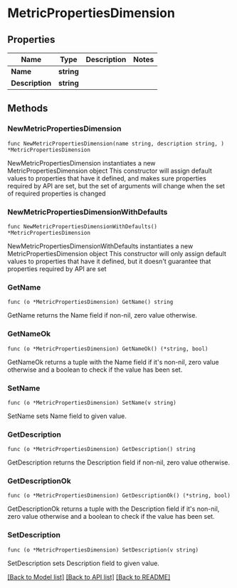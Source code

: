 # MetricPropertiesDimension

## Properties

Name | Type | Description | Notes
------------ | ------------- | ------------- | -------------
**Name** | **string** |  | 
**Description** | **string** |  | 

## Methods

### NewMetricPropertiesDimension

`func NewMetricPropertiesDimension(name string, description string, ) *MetricPropertiesDimension`

NewMetricPropertiesDimension instantiates a new MetricPropertiesDimension object
This constructor will assign default values to properties that have it defined,
and makes sure properties required by API are set, but the set of arguments
will change when the set of required properties is changed

### NewMetricPropertiesDimensionWithDefaults

`func NewMetricPropertiesDimensionWithDefaults() *MetricPropertiesDimension`

NewMetricPropertiesDimensionWithDefaults instantiates a new MetricPropertiesDimension object
This constructor will only assign default values to properties that have it defined,
but it doesn't guarantee that properties required by API are set

### GetName

`func (o *MetricPropertiesDimension) GetName() string`

GetName returns the Name field if non-nil, zero value otherwise.

### GetNameOk

`func (o *MetricPropertiesDimension) GetNameOk() (*string, bool)`

GetNameOk returns a tuple with the Name field if it's non-nil, zero value otherwise
and a boolean to check if the value has been set.

### SetName

`func (o *MetricPropertiesDimension) SetName(v string)`

SetName sets Name field to given value.


### GetDescription

`func (o *MetricPropertiesDimension) GetDescription() string`

GetDescription returns the Description field if non-nil, zero value otherwise.

### GetDescriptionOk

`func (o *MetricPropertiesDimension) GetDescriptionOk() (*string, bool)`

GetDescriptionOk returns a tuple with the Description field if it's non-nil, zero value otherwise
and a boolean to check if the value has been set.

### SetDescription

`func (o *MetricPropertiesDimension) SetDescription(v string)`

SetDescription sets Description field to given value.



[[Back to Model list]](../README.md#documentation-for-models) [[Back to API list]](../README.md#documentation-for-api-endpoints) [[Back to README]](../README.md)


